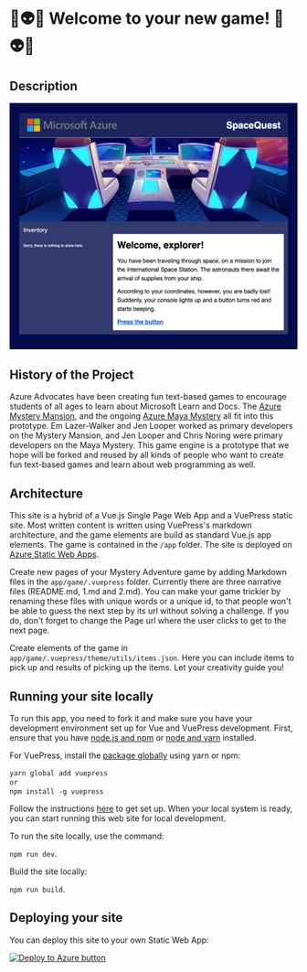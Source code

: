 # 🚀👽✨ Welcome to your new game! 🚀👽✨

## Description

![Space Quest](screenshot.png)

## History of the Project

Azure Advocates have been creating fun text-based games to encourage students of all ages to learn about Microsoft Learn and Docs. The [Azure Mystery Mansion](https://aka.ms/mysterymansion), and the ongoing [Azure Maya Mystery](https://aka.ms/AzureMayaMystery) all fit into this prototype. Em Lazer-Walker and Jen Looper worked as primary developers on the Mystery Mansion, and Jen Looper and Chris Noring were primary developers on the Maya Mystery. This game engine is a prototype that we hope will be forked and reused by all kinds of people who want to create fun text-based games and learn about web programming as well.

## Architecture

This site is a hybrid of a Vue.js Single Page Web App and a VuePress static site. Most written content is written using VuePress's markdown architecture, and the game elements are build as standard Vue.js app elements. The game is contained in the `/app` folder. The site is deployed on [Azure Static Web Apps](https://azure.microsoft.com/services/app-service/static/?WT.mc_id=gameengine-github-jelooper#overview).

Create new pages of your Mystery Adventure game by adding Markdown files in the `app/game/.vuepress` folder. Currently there are three narrative files (README.md, 1.md and 2.md). You can make your game trickier by renaming these files with unique words or a unique id, to that people won't be able to guess the next step by its url without solving a challenge. If you do, don't forget to change the Page url where the user clicks to get to the next page.

Create elements of the game in `app/game/.vuepress/theme/utils/items.json`. Here you can include items to pick up and results of picking up the items. Let your creativity guide you!

## Running your site locally

To run this app, you need to fork it and make sure you have your development environment set up for Vue and VuePress development. First, ensure that you have [node.js and npm](https://docs.npmjs.com/downloading-and-installing-node-js-and-npm) or [node and yarn](https://classic.yarnpkg.com/en/docs/install/#mac-stable) installed.

For VuePress, install the [package globally](https://vuepress.vuejs.org) using yarn or npm:

```
yarn global add vuepress
or
npm install -g vuepress
```

Follow the instructions [here](https://vuepress.vuejs.org/guide/getting-started.html) to get set up. When your local system is ready, you can start running this web site for local development.

To run the site locally, use the command:

`npm run dev`.

Build the site locally:

`npm run build`.

## Deploying your site

You can deploy this site to your own Static Web App:

[![Deploy to Azure button](https://aka.ms/deploytoazurebutton)](https://portal.azure.com/?feature.customportal=false&WT.mc_id=gameengine-github-jelooper#create/Microsoft.StaticApp)
